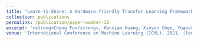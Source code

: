 ```yaml
---
title: "Learn-to-Share: A Hardware-friendly Transfer Learning Framework Exploiting Computation and Parameter Sharing"
collection: publications
permalink: /publication/paper-number-12
excerpt: '<strong>Cheng Fu</strong>, Hanxian Huang, Xinyun Chen, Yuandong Tian, Jishen Zhao'
venue: 'International Conference on Machine Learning (ICML), 2021. (long talk)'
---
```

